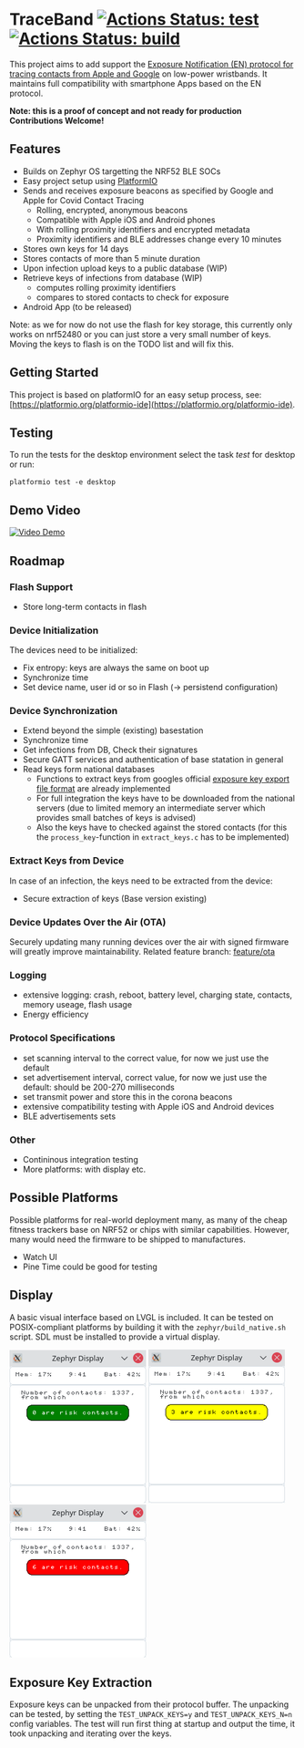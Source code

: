 # TraceBand [![Actions Status: test](https://github.com/CovidBraceletPrj/CovidBracelet/workflows/test/badge.svg)](https://github.com/CovidBraceletPrj/CovidBracelet/actions) [![Actions Status: build](https://github.com/CovidBraceletPrj/CovidBracelet/workflows/build/badge.svg)](https://github.com/CovidBraceletPrj/CovidBracelet/actions)

This project aims to add support the [Exposure Notification (EN) protocol for tracing contacts from Apple and Google](https://covid19.apple.com/contacttracing) on low-power wristbands. It maintains full compatibility with smartphone Apps based on the EN protocol.

**Note: this is a proof of concept and not ready for production**  
**Contributions Welcome!** 

## Features
* Builds on Zephyr OS targetting the NRF52 BLE SOCs
* Easy project setup using [PlatformIO](https://platformio.org/platformio-ide)
* Sends and receives exposure beacons as specified by Google and Apple for Covid Contact Tracing
  * Rolling, encrypted, anonymous beacons 
  * Compatible with Apple iOS and Android phones
  * With rolling proximity identifiers and encrypted metadata
  * Proximity identifiers and BLE addresses change every 10 minutes
* Stores own keys for 14 days
* Stores contacts of more than 5 minute duration
* Upon infection upload keys to a public database (WIP)
* Retrieve keys of infections from database (WIP)
  * computes rolling proximity identifiers 
  * compares to stored contacts to check for exposure
* Android App (to be released)

Note: as we for now do not use the flash for key storage, this currently only works on nrf52480 or you can just store a very small number of keys. Moving the keys to flash is on the TODO list and will fix this. 

## Getting Started
This project is based on platformIO for an easy setup process, see: [https://platformio.org/platformio-ide](https://platformio.org/platformio-ide).


## Testing
To run the tests for the desktop environment select the task *test* for desktop or run:

```
platformio test -e desktop
```

## Demo Video

[![Video Demo](https://img.youtube.com/vi/tYGsFJC3LtE/0.jpg)](https://youtu.be/tYGsFJC3LtE)

## Roadmap

### Flash Support
* Store long-term contacts in flash

### Device Initialization
The devices need to be initialized:
* Fix entropy: keys are always the same on boot up
* Synchronize time
* Set device name, user id or so in Flash (-> persistend configuration)

### Device Synchronization
* Extend beyond the simple (existing) basestation
* Synchronize time
* Get infections from DB, Check their signatures
* Secure GATT services and authentication of base statation in general
* Read keys form national databases
  * Functions to extract keys from googles official [exposure key export file format](https://developers.google.com/android/exposure-notifications/exposure-key-file-format) are already implemented
  * For full integration the keys have to be downloaded from the national servers (due to limited memory an intermediate server which provides small batches of keys is advised)
  * Also the keys have to checked against the stored contacts (for this the `process_key`-function in `extract_keys.c` has to be implemented)

### Extract Keys from Device
In case of an infection, the keys need to be extracted from the device:
* Secure extraction of keys
(Base version existing)

### Device Updates Over the Air (OTA)
Securely updating many running devices over the air with signed firmware will greatly improve maintainability. Related feature branch: [feature/ota](https://github.com/CovidBraceletPrj/CovidBracelet/tree/feature/ota)

### Logging
* extensive logging: crash, reboot, battery level, charging state, contacts, memory useage, flash usage
* Energy efficiency

### Protocol Specifications
* set scanning interval to the correct value, for now we just use the default
* set advertisement interval, correct value, for now we just use the default: should be 200-270 milliseconds
* set transmit power and store this in the corona beacons
* extensive compatibility testing with Apple iOS and Android devices
* BLE advertisements sets

### Other
* Contininous integration testing
* More platforms: with display etc.

## Possible Platforms
Possible platforms for real-world deployment many, as many of the cheap fitness trackers base on NRF52 or chips with similar capabilities.
However, many would need the firmware to be shipped to manufactures.
* Watch UI
* Pine Time could be good for testing

## Display

A basic visual interface based on LVGL is included.
It can be tested on POSIX-compliant platforms by building it with the `zephyr/build_native.sh` script.
SDL must be installed to provide a virtual display.

![No risk contacts](img/display_no_risk.png) ![Low risk](img/display_low_risk.png) ![High risk](img/display_high_risk.png)

## Exposure Key Extraction

Exposure keys can be unpacked from their protocol buffer.
The unpacking can be tested, by setting the `TEST_UNPACK_KEYS=y` and `TEST_UNPACK_KEYS_N=n` config variables.
The test will run first thing at startup and output the time, it took unpacking and iterating over the keys.
